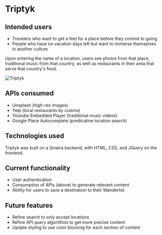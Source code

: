 # Triptyk

## Intended users

  * Travelers who want to get a feel for a place before they commit to going
  * People who have no vacation days left but want to immerse themselves in another culture
  
Upon entering the name of a location, users see photos from that place, traditional music from that country, as well as restaurants in their area that serve that country's food.

![Triptyk](http://i.imgur.com/mCDq5Qi.gif)

## APIs consumed

  * Unsplash (high-res images)
  * Yelp (local restaurants by cuisine)
  * Youtube Embedded Player (traditional music videos)
  * Google Place Autocomplete (predicative location search)
  
## Technologies used
  
  Triptyk was built on a Sinatra backend, with HTML, CSS, and JQuery on the frontend.
  
## Current functionality

  * User authentication
  * Consumption of APIs (above) to generate relevant content
  * Ability for users to save a destination to their Wanderlist
  
## Future features

  * Refine search to only accept locations
  * Refine API query algorithms to get more precise content
  * Update styling to use color blocking for each section of content
